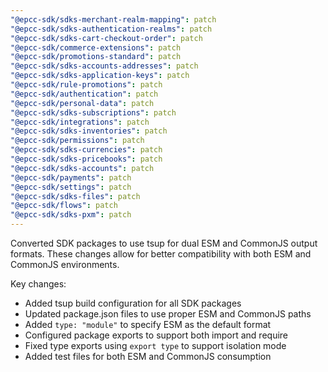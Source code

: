 ```yaml
---
"@epcc-sdk/sdks-merchant-realm-mapping": patch
"@epcc-sdk/sdks-authentication-realms": patch
"@epcc-sdk/sdks-cart-checkout-order": patch
"@epcc-sdk/commerce-extensions": patch
"@epcc-sdk/promotions-standard": patch
"@epcc-sdk/sdks-accounts-addresses": patch
"@epcc-sdk/sdks-application-keys": patch
"@epcc-sdk/rule-promotions": patch
"@epcc-sdk/authentication": patch
"@epcc-sdk/personal-data": patch
"@epcc-sdk/sdks-subscriptions": patch
"@epcc-sdk/integrations": patch
"@epcc-sdk/sdks-inventories": patch
"@epcc-sdk/permissions": patch
"@epcc-sdk/sdks-currencies": patch
"@epcc-sdk/sdks-pricebooks": patch
"@epcc-sdk/sdks-accounts": patch
"@epcc-sdk/payments": patch
"@epcc-sdk/settings": patch
"@epcc-sdk/sdks-files": patch
"@epcc-sdk/flows": patch
"@epcc-sdk/sdks-pxm": patch
---
```


Converted SDK packages to use tsup for dual ESM and CommonJS output formats. These changes allow for better compatibility with both ESM and CommonJS environments.

Key changes:

- Added tsup build configuration for all SDK packages
- Updated package.json files to use proper ESM and CommonJS paths
- Added `type: "module"` to specify ESM as the default format
- Configured package exports to support both import and require
- Fixed type exports using `export type` to support isolation mode
- Added test files for both ESM and CommonJS consumption
